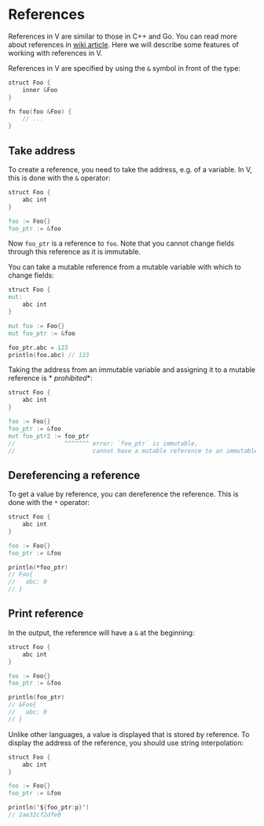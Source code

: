 # References

References in V are similar to those in C++ and Go.
You can read more about references in
[wiki article](https://en.wikipedia.org/wiki/Reference_(computer_science)).
Here we will describe some features of working with references in V.

References in V are specified by using the `&` symbol in front of the type:

```v
struct Foo {
	inner &Foo
}

fn foo(foo &Foo) {
	// ...
}
```

## Take address

To create a reference, you need to take the address, e.g. of a variable.
In V, this is done with the `&` operator:

```v
struct Foo {
	abc int
}

foo := Foo{}
foo_ptr := &foo
```

Now `foo_ptr` is a reference to `foo`.
Note that you cannot change fields through this reference as it is immutable.

You can take a mutable reference from a mutable variable with which to change fields:

```v play
struct Foo {
mut:
	abc int
}

mut foo := Foo{}
mut foo_ptr := &foo

foo_ptr.abc = 123
println(foo.abc) // 123
```

Taking the address from an immutable variable and assigning it to a mutable reference is *
*prohibited**:

```v play
struct Foo {
	abc int
}

foo := Foo{}
foo_ptr := &foo
mut foo_ptr2 := foo_ptr
//              ^^^^^^^ error: `foo_ptr` is immutable,
//                      cannot have a mutable reference to an immutable object
```

## Dereferencing a reference

To get a value by reference, you can dereference the reference.
This is done with the `*` operator:

```v play
struct Foo {
	abc int
}

foo := Foo{}
foo_ptr := &foo

println(*foo_ptr)
// Foo{
//   abc: 0
// }
```

## Print reference

In the output, the reference will have a `&` at the beginning:

```v play
struct Foo {
	abc int
}

foo := Foo{}
foo_ptr := &foo

println(foo_ptr)
// &Foo{
//   abc: 0
// }
```

Unlike other languages, a value is displayed that is stored by reference.
To display the address of the reference, you should use string interpolation:

```v play
struct Foo {
	abc int
}

foo := Foo{}
foo_ptr := &foo

println('${foo_ptr:p}')
// 2ae32cf2dfe0
```
